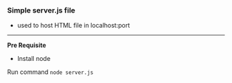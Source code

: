 ### Simple server.js file
- used to host HTML file in localhost:port

-------

**Pre Requisite**
- Install node

Run command
`node server.js`
